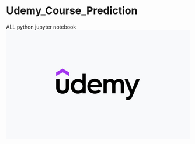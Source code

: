 # Udemy_Course_Prediction
ALL python jupyter notebook
<img src="https://github.com/rpjinu/Udemy_Course_Prediction/blob/main/udemy_image.jpg" width=1000>

